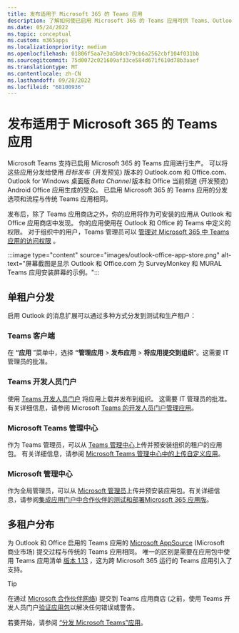 ```yaml
---
title: 发布适用于 Microsoft 365 的 Teams 应用
description: 了解如何使已启用 Microsoft 365 的 Teams 应用可供 Teams、Outlook 和 Office 中的用户发现。 了解单租户多租户分布。
ms.date: 05/24/2022
ms.topic: conceptual
ms.custom: m365apps
ms.localizationpriority: medium
ms.openlocfilehash: 01806f5aa7e3a5b0cb79cb6a2562cbf104f031bb
ms.sourcegitcommit: 75d0072c021609af33ce584d671f610d78b3aaef
ms.translationtype: MT
ms.contentlocale: zh-CN
ms.lasthandoff: 09/28/2022
ms.locfileid: "68100936"
---
```

# <a name="publish-teams-apps-for-microsoft-365"></a>发布适用于 Microsoft 365 的 Teams 应用

Microsoft Teams 支持已启用 Microsoft 365 的 Teams 应用进行生产。 可以将这些应用分发给使用 *目标发布*  (开发预览) 版本的 Outlook.com 和 Office.com、Outlook for Windows 桌面版 *Beta Channel* 版本和 Office 当前频道 (开发预览) Android Office 应用生成的受众。 已启用 Microsoft 365 的 Teams 应用的分发选项和流程与传统 Teams 应用相同。

发布后，除了 Teams 应用商店之外，你的应用将作为可安装的应用从 Outlook 和 Office 应用商店中发现。 你的应用使用在 Outlook 和 Office 的 Teams 中定义的权限。 对于组织中的用户，Teams 管理员可以 [管理对 Microsoft 365 中 Teams 应用的访问权限](/MicrosoftTeams/manage-third-party-teams-apps) 。

:::image type="content" source="images/outlook-office-app-store.png" alt-text="屏幕截图是显示 Outlook 和 Office.com 为 SurveyMonkey 和 MURAL Teams 应用安装屏幕的示例。":::

## <a name="single-tenant-distribution"></a>单租户分发

启用 Outlook 的消息扩展可以通过多种方式分发到测试和生产租户：

### <a name="teams-client"></a>Teams 客户端

在 **“应用** ”菜单中，选择 **“管理应用** > **发布应用** > **将应用提交到组织**”。这需要 IT 管理员的批准。

### <a name="teams-developer-portal"></a>Teams 开发人员门户

使用 [Teams 开发人员门户](https://dev.teams.microsoft.com/) 将应用上载并发布到组织。 这需要 IT 管理员的批准。有关详细信息，请参阅 Microsoft [Teams 的开发人员门户管理应用](../concepts/build-and-test/teams-developer-portal.md)。

### <a name="microsoft-teams-admin-center"></a>Microsoft Teams 管理中心

作为 Teams 管理员，可以从 [Teams 管理中心](https://admin.teams.microsoft.com/)上传并预安装组织的租户的应用包。 有关详细信息，请参阅 [Microsoft Teams 管理中心中的上传自定义应用](/MicrosoftTeams/upload-custom-apps)。

### <a name="microsoft-admin-center"></a>Microsoft 管理中心

作为全局管理员，可以从 [Microsoft 管理员](https://admin.microsoft.com/)上传并预安装应用包。有关详细信息，请参阅[集成应用门户中合作伙伴的测试和部署Microsoft 365 应用版](/microsoft-365/admin/manage/test-and-deploy-microsoft-365-apps)。

## <a name="multitenant-distribution"></a>多租户分布

为 Outlook 和 Office 启用的 Teams 应用的 [Microsoft AppSource](https://appsource.microsoft.com/) (Microsoft 商业市场) 提交过程与传统的 Teams 应用相同。 唯一的区别是需要在应用包中使用 Teams 应用清单 [版本 1.13](../tabs/how-to/using-teams-client-sdk.md) ，这为跨 Microsoft 365 运行的 Teams 应用引入了支持。

> [!TIP]
> 在通过 [Microsoft 合作伙伴网络](https://partner.microsoft.com/)) 提交到 Teams 应用商店 (之前，使用 Teams 开发人员门户[验证应用包](https://dev.teams.microsoft.com/validation)以解决任何错误或警告。

若要开始，请参阅 [“分发 Microsoft Teams”应用](../concepts/deploy-and-publish/apps-publish-overview.md)。